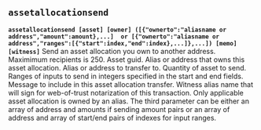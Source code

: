 ## **`assetallocationsend`**

**`assetallocationsend [asset] [owner] ([{"ownerto":"aliasname or address","amount":amount},...]  or [{"ownerto":"aliasname or address","ranges":[{"start":index,"end":index},...]},...]) [memo] [witness]`**
Send an asset allocation you own to another address. Maximimum recipients is 250.
<asset> Asset guid.
<owner> Alias or address that owns this asset allocation.
<ownerto> Alias or address to transfer to.
<amount> Quantity of asset to send.
<ranges> Ranges of inputs to send in integers specified in the start and end fields.
<memo> Message to include in this asset allocation transfer.
<witness> Witness alias name that will sign for web-of-trust notarization of this transaction. Only applicable asset allocation is owned by an alias.
The third parameter can be either an array of address and amounts if sending amount pairs or an array of address and array of start/end pairs of indexes for input ranges.

